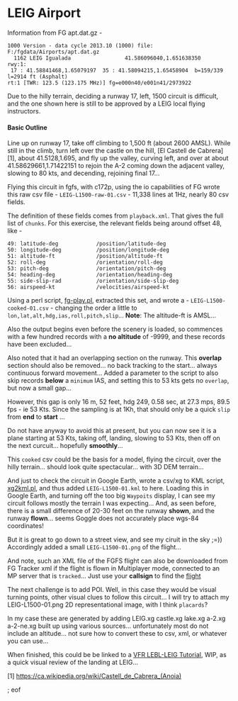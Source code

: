 # LEIG Airport

Information from FG apt.dat.gz -

````
1000 Version - data cycle 2013.10 (1000) file: F:/fgdata/Airports/apt.dat.gz
  1162 LEIG Igualada                 41.586096040,1.651638350
rwy:1:
 17 : 41.58841468,1.65079197  35 : 41.58094215,1.65458904  b=159/339 l=2914 ft (Asphalt)
rt:1 [TWR: 123.5 (123.175 MHz)] fg=e000n40/e001n41/2973922
````

Due to the hilly terrain, deciding a runway 17, left, 1500 circuit is difficult, and the one shown here is still to be approved by a LEIG local flying instructors.

#### Basic Outline

Line up on runway 17, take off climbing to 1,500 ft (about 2600 AMSL). While still in the climb, turn left over the castle on the hill, [El Castell de Cabrera][1], about 41.5128,1.695, and fly up the valley, curving left, and over at about 41.58629661,1.71422151 to rejoin the A-2 coming down the adjacent valley, slowing to 80 kts, and decending, rejoining final 17...

Flying this circuit in fgfs, with c172p, using the io capabilities of FG wrote this raw csv file - `LEIG-L1500-raw-01.csv` - 11,338 lines at 1Hz, nearly 80 csv fields. 

The definition of these fields comes from `playback.xml`. That gives the full list of `chunks`. For this exercise, the relevant fields being around offset 48, like -

````
49: latitude-deg            /position/latitude-deg
50: longitude-deg           /position/longitude-deg
51: altitude-ft             /position/altitude-ft
52: roll-deg                /orientation/roll-deg
53: pitch-deg               /orientation/pitch-deg
54: heading-deg             /orientation/heading-deg
55: side-slip-rad           /orientation/side-slip-deg
56: airspeed-kt             /velocities/airspeed-kt
````

Using a perl script, [fg-play.pl](F:\FGx\fgx.github.io\sandbox\flightpath\LEIG-L1500-cooked-01.csv), extracted this set, and wrote a - `LEIG-L1500-cooked-01.csv` - changing the order a little to `lon,lat,alt,hdg,ias,roll,pitch,slip`... **Note**: The altitude-ft is AMSL...

Also the output begins even before the scenery is loaded, so commences with a few hundred records with a **no altitude** of -9999, and these records have been excluded...

Also noted that it had an overlapping section on the runway. This **overlap** section should also be removed... no back tracking to the start... always continuous forward movement... Added a parameter to the script to also skip records **below** a `minimum` IAS, and setting this to 53 kts gets no `overlap`, but now a small gap... 

However, this gap is only 16 m, 52 feet, hdg 249, 0.58 sec, at 27.3 mps, 89.5 fps - ie 53 Kts. Since the sampling is at 1Kh, that should only be a quick `slip` from **end** to **start** ...

Do not have anyway to avoid this at present, but you can now see it is a plane starting at 53 Kts, taking off, landing, slowing to 53 Kts, then off on the next curcuit... hopefully **smoothly**...

This `cooked` csv could be the basis for a model, flying the circuit, over the hilly terrain... should look quite spectacular... with 3D DEM terrain...

And just to check the circuit in Google Earth, wrote a csv/xg to KML script, [xg2kml.pl](https://github.com/geoffmcl/scripts/blob/master/xg2kml.pl), and thus added `LEIG-L1500-01.kml` to here. Loading this in Google Earth, and turning off the too big `Waypoits` display, I can see my circuit follows mostly the terrain I was expecting... And, as seen before, there is a small difference of 20-30 feet on the runway **shown**, and the runway **flown**... seems Goggle does not accurately place wgs-84 coordinates!

But it is great to go down to a street view, and see my ciruit in the sky ;=)) Accordingly added a small `LEIG-L1500-01.png` of the flight...

And note, such an XML file of the FGFS flight can also be downloaded from FG Tracker xml if the flight is flown in Multiplayer mode, connected to an MP server that is `tracked`... Just use your **callsign** to find the [flight](http://mpserver15.flightgear.org/modules/fgtracker/)

The next challenge is to add POI. Well, in this case they would be visual turning points, other visual clues to follow this circuit... I will try to attach my LEIG-L1500-01.png 2D representational image, with I think `placards`?

In my case these are generated by adding LEIG.xg castle.xg lake.xg a-2.xg a-2-ne.xg built up using various sources... unfortunately most do not include an altitude... not sure how to convert these to csv, xml, or whatever you can use...

When finished, this could be be linked to a [VFR LEBL-LEIG Tutorial](https://drive.google.com/a/geoffair.info/file/d/0B2wA-loaS2xnenBpQlVRTE9FbkU/view), WIP, as a quick visual review of the landing at LEIG...

[1] https://ca.wikipedia.org/wiki/Castell_de_Cabrera_(Anoia)

; eof
